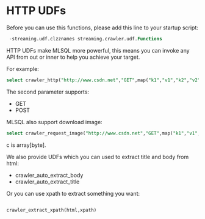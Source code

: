 # HTTP UDFs

Before you can use this functions, please add this line to your startup script:

```sql
 -streaming.udf.clzznames streaming.crawler.udf.Functions
```

HTTP UDFs make MLSQL more powerful, this means you can invoke any API from out or inner to help you achieve your target.

For example:

```sql
select crawler_http("http://www.csdn.net","GET",map("k1","v1","k2","v2")) as c as output;
```

The second parameter supports:

* GET
* POST

MLSQL also support download image:

```sql
select crawler_request_image("http://www.csdn.net","GET",map("k1","v1","k2","v2")) as c as output;
```

c is array[byte].

We also provide UDFs which you can used to extract title and body from html:

*  crawler_auto_extract_body
*  crawler_auto_extract_title

Or you can use xpath to extract something you want:

```sql

crawler_extract_xpath(html,xpath)
```
